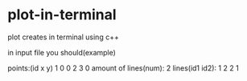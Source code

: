 # plot-in-terminal
plot creates in terminal using c++

in input file you should(example)

points:(id x y)
1 0 0
2 3 0
amount of lines(num):
2
lines(id1 id2):
1 2
2 1
